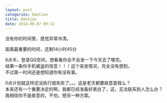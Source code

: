 ```yaml
---
layout: post
categories: Emotion
title: Emotion
date: 2014.08.07 09:12
---
```


没有你的时间里，感觉异常冷清。

距离最重要的时间，还剩14小时45分

8点半，登录QQ空间，想看看你会不会发一下今天去了哪完。<br>
结果一条你手机被盗的信息！！！这个突发情况，完全没有想到。<br>
不过第一时间还是想知道你有没有事。

0点计划就这样还没执行就失败了。。。这是老天都要故意耍我么？<br>
本来还有一个重要决定的啊，我都已经准备好表白了，这，无法联系到人怎么办？<br>
我相信你不是故意的，不怕，想另一种方案。